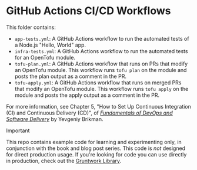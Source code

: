 # GitHub Actions CI/CD Workflows 

This folder contains: 

* `app-tests.yml`: A GitHub Actions workflow to run the automated tests of a Node.js "Hello, World" app.
* `infra-tests.yml`: A GitHub Actions workflow to run the automated tests for an OpenTofu  module.
* `tofu-plan.yml`: A GitHub Actions workflow that runs on PRs that modify an OpenTofu module. This workflow runs 
  `tofu plan` on the module and posts the plan output as a comment in the PR.
* `tofu-apply.yml`: A GitHub Actions workflow that runs on merged PRs that modify an OpenTofu module. This workflow runs 
  `tofu apply` on the module and posts the apply output as a comment in the PR.

For more information, see Chapter 5, "How to Set Up Continuous Integration (CI) and Continuous Delivery (CD)", of 
[_Fundamentals of DevOps and Software Delivery_](https://www.fundamentals-of-devops.com) by Yevgeniy Brikman.

> [!IMPORTANT]  
> This repo contains example code for learning and experimenting only, in conjunction with the book and blog post
> series. This code is _not_ designed for direct production usage. If you're looking for code you can use directly in
> production, check out the [Gruntwork Library](https://www.gruntwork.io/products/library).
